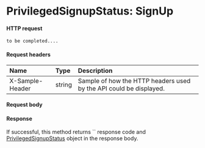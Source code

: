 # PrivilegedSignupStatus: SignUp


#### HTTP request
```http
to be completed....
```
#### Request headers
| Name       | Type | Description|
|:---------------|:--------|:----------|
| X-Sample-Header  | string  | Sample of how the HTTP headers used by the API could be displayed.|

#### Request body

#### Response
If successful, this method returns `` response code and [PrivilegedSignupStatus](../resources/privilegedsignupstatus.md) object in the response body.
